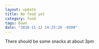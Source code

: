 ```yaml
---
layout: update
title: No food yet
category: food
tags: Down
date: "2016-11-12 14:25:26 -0500"
---
```


There should be some snacks at about 3pm

